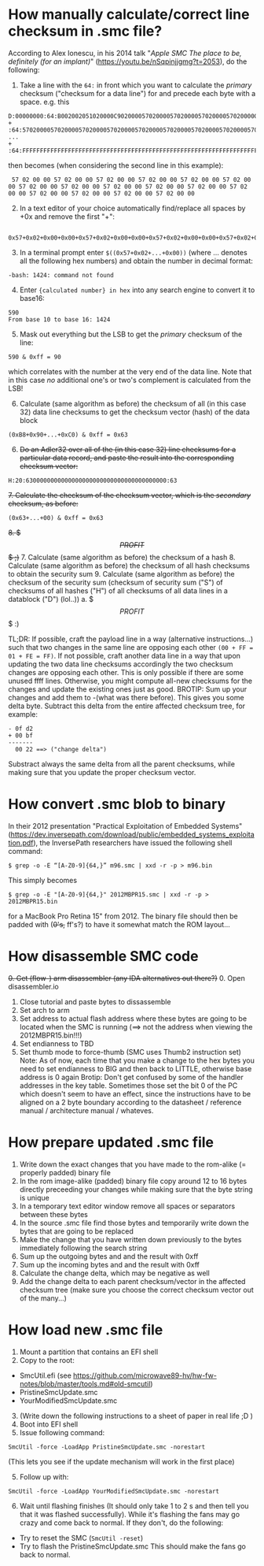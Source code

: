 # How manually calculate/correct line checksum in .smc file?

According to Alex Ionescu, in his 2014 talk "*Apple SMC The place to be, definitely (for an implant)*" (https://youtu.be/nSqpinjjgmg?t=2053), do the following:
1. Take a line with the `64:` in front which you want to calculate the *primary* checksum ("checksum for a data line") for and precede each byte with a space.
  e.g. this
  ```
  D:00000000:64:B002002051020000C902000057020000570200005702000057020000000000000000000000000000000000005702000057020000000000005702000057020000:B8
  +         :64:57020000570200005702000057020000570200005702000057020000570200005702000057020000570200005702000057020000570200005702000057020000:90
  ...
  +         :64:FFFFFFFFFFFFFFFFFFFFFFFFFFFFFFFFFFFFFFFFFFFFFFFFFFFFFFFFFFFFFFFFFFFFFFFFFFFFFFFFFFFFFFFFFFFFFFFFFFFFFFFFFFFFFFFFFFFFFFFFFFFFFFFF:C0
  ```
  then becomes (when considering the second line in this example):
  ```
   57 02 00 00 57 02 00 00 57 02 00 00 57 02 00 00 57 02 00 00 57 02 00 00 57 02 00 00 57 02 00 00 57 02 00 00 57 02 00 00 57 02 00 00 57 02 00 00 57 02 00 00 57 02 00 00 57 02 00 00 57 02 00 00
  ```
2. In a text editor of your choice automatically find/replace all spaces by +0x and remove the first "+":
  ```
    0x57+0x02+0x00+0x00+0x57+0x02+0x00+0x00+0x57+0x02+0x00+0x00+0x57+0x02+0x00+0x00+0x57+0x02+0x00+0x00+0x57+0x02+0x00+0x00+0x57+0x02+0x00+0x00+0x57+0x02+0x00+0x00+0x57+0x02+0x00+0x00+0x57+0x02+0x00+0x00+0x57+0x02+0x00+0x00+0x57+0x02+0x00+0x00+0x57+0x02+0x00+0x00+0x57+0x02+0x00+0x00+0x57+0x02+0x00+0x00+0x57+0x02+0x00+0x00
  ```
3. In a terminal prompt enter `$((0x57+0x02+...+0x00))` (where ... denotes all the following hex numbers) and obtain the number in decimal format:
  ```
  -bash: 1424: command not found
  ```
4. Enter `{calculated number} in hex` into any search engine to convert it to base16:
  ```
  590
  From base 10 to base 16: 1424
  ```
5. Mask out everything but the LSB to get the *primary* checksum of the line:
  ```
  590 & 0xff = 90
  ```
  which correlates with the number at the very end of the data line. Note that in this case *no* additional one's or two's complement is calculated from the LSB!
  
6. Calculate (same algorithm as before) the checksum of all (in this case 32) data line checksums to get the checksum vector (hash) of the data block
  ```
  (0xB8+0x90+...+0xC0) & 0xff = 0x63
  ```
  
6. ~~Do an Adler32 over all of the (in this case 32) line checksums for a particular data record, and paste the result into the corresponding checksum vector:~~
  ```
  H:20:6300000000000000000000000000000000000000:63
  ```
~~7. Calculate the checksum of the checksum vector, which is the *secondary* checksum, as before:~~
  ```
  (0x63+...+00) & 0xff = 0x63
  ```
~~8. $$$PROFIT$$$ ;)~~
7. Calculate (same algorithm as before) the checksum of a hash
8. Calculate (same algorithm as before) the checksum of all hash checksums to obtain the security sum
9. Calculate (same algorithm as before) the checksum of the security sum (checksum of security sum ("S") of checksums of all hashes ("H") of all checksums of all data lines in a datablock ("D") (lol..))
a. $$$PROFIT$$$ :)

TL;DR: If possible, craft the payload line in a way (alternative instructions...) such that two changes in the same line are opposing each other `(00 + FF = 01 + FE = FF)`. If not possible, craft another data line in a way that upon updating the two data line checksums accordingly the two checksum changes are opposing each other. This is only possible if there are some unused ffff lines. Otherwise, you might compute all-new checksums for the changes and update the existing ones just as good.
BROTIP: Sum up your changes and add them to -(what was there before). This gives you some delta byte. Subtract this delta from the entire affected checksum tree, for example:
```
- 0f d2
+ 00 bf
-------
  00 22 ==> ("change delta")
```
Substract always the same delta from all the parent checksums, while making sure that you update the proper checksum vector.

# How convert .smc blob to binary

In their 2012 presentation "Practical Exploitation of Embedded Systems" (https://dev.inversepath.com/download/public/embedded_systems_exploitation.pdf), the InversePath researchers have issued the following shell command:
```
$ grep -o -E “[A-Z0-9]{64,}” m96.smc | xxd -r -p > m96.bin
```
This simply becomes
```
$ grep -o -E "[A-Z0-9]{64,}" 2012MBPR15.smc | xxd -r -p > 2012MBPR15.bin
```
for a MacBook Pro Retina 15" from 2012.
The binary file should then be padded with (~~0's,~~ ff's?) to have it somewhat match the ROM layout...

# How disassemble SMC code
~~0. Get (flow-) arm disassembler (any IDA alternatives out there?)~~
0. Open disassembler.io
1. Close tutorial and paste bytes to dissassemble
2. Set arch to arm
3. Set address to actual flash address where these bytes are going to be located when the SMC is running (==> not the address when viewing the 2012MBPR15.bin!!!)
4. Set endianness to TBD
5. Set thumb mode to force-thumb (SMC uses Thumb2 instruction set)
Note: As of now, each time that you make a change to the hex bytes you need to set endianness to BIG and then back to LITTLE, otherwise base address is 0 again
Brotip: Don't get confused by some of the handler addresses in the key table. Sometimes those set the bit 0 of the PC which doesn't seem to have an effect, since the instructions have to be aligned on a 2 byte boundary according to the datasheet / reference manual / architecture manual / whateves.

# How prepare updated .smc file
1. Write down the exact changes that you have made to the rom-alike (= properly padded) binary file
2. In the rom image-alike (padded) binary file copy around 12 to 16 bytes directly preceeding your changes while making sure that the byte string is unique
3. In a temporary text editor window remove all spaces or separators between these bytes
4. In the source .smc file find those bytes and temporarily write down the bytes that are going to be replaced
5. Make the change that you have written down previously to the bytes immediately following the search string
6. Sum up the outgoing bytes and and the result with 0xff
7. Sum up the incoming bytes and and the result with 0xff
8. Calculate the change delta, which may be negative as well
9. Add the change delta to each parent checksum/vector in the affected checksum tree (make sure you choose the correct checksum vector out of the many...)

# How load new .smc file
1. Mount a partition that contains an EFI shell
2. Copy to the root:
  * SmcUtil.efi (see https://github.com/microwave89-hv/hw-fw-notes/blob/master/tools.md#old-smcutil)
  * PristineSmcUpdate.smc
  * YourModifiedSmcUpdate.smc
3. (Write down the following instructions to a sheet of paper in real life ;D )
4. Boot into EFI shell
5. Issue following command:
```
SmcUtil -force -LoadApp PristineSmcUpdate.smc -norestart
```
  (This lets you see if the update mechanism will work in the first place)

5. Follow up with:
```
SmcUtil -force -LoadApp YourModifiedSmcUpdate.smc -norestart
```
6. Wait until flashing finishes (It should only take 1 to 2 s and then tell you that it was flashed successfully). While it's flashing the fans may go crazy and come back to normal. If they don't, do the following:
  * Try to reset the SMC (`SmcUtil -reset`)
  * Try to flash the PristineSmcUpdate.smc
This should make the fans go back to normal.
